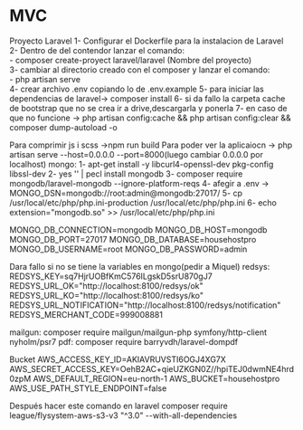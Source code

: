 # MVC
Proyecto Laravel
1- Configurar el Dockerfile para la instalacion de Laravel \
2- Dentro de del contendor lanzar el comando: \
    - composer create-proyect laravel/laravel (Nombre del proyecto) \
3- cambiar al directorio creado con el composer y lanzar el comando: \
    - php artisan serve \
4- crear archivo .env copiando lo de .env.example
5- para iniciar las dependencias de laravel-> composer install
6- si da fallo la carpeta cache de bootstrap que no se crea ir a drive,descargarla y ponerla
7- en caso de que no funcione -> php artisan config:cache &&  php artisan config:clear &&  composer dump-autoload -o

Para comprimir js i scss ->npm run build
Para poder ver la aplicaiocn -> php artisan serve --host=0.0.0.0 --port=8000(luego cambiar 0.0.0.0 por localhost)
mongo:
1- apt-get install -y libcurl4-openssl-dev pkg-config libssl-dev
2- yes '' | pecl install mongodb
3- composer require mongodb/laravel-mongodb --ignore-platform-reqs
4- afegir a .env -> MONGO_DSN=mongodb://root:admin@mongodb:27017/
5- cp /usr/local/etc/php/php.ini-production /usr/local/etc/php/php.ini
6- echo extension="mongodb.so" >> /usr/local/etc/php/php.ini

MONGO_DB_CONNECTION=mongodb
MONGO_DB_HOST=mongodb
MONGO_DB_PORT=27017
MONGO_DB_DATABASE=househostpro
MONGO_DB_USERNAME=root
MONGO_DB_PASSWORD=admin

Dara fallo si no se tiene la variables en mongo(pedir a Miquel)
redsys:
REDSYS_KEY=sq7HjrUOBfKmC576ILgskD5srU870gJ7
REDSYS_URL_OK="http://localhost:8100/redsys/ok"
REDSYS_URL_KO="http://localhost:8100/redsys/ko"
REDSYS_URL_NOTIFICATION="http://localhost:8100/redsys/notification"
REDSYS_MERCHANT_CODE=999008881

mailgun: composer require mailgun/mailgun-php symfony/http-client nyholm/psr7
pdf: composer require barryvdh/laravel-dompdf

Bucket
AWS_ACCESS_KEY_ID=AKIAVRUVSTI6OGJ4XG7X
AWS_SECRET_ACCESS_KEY=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
AWS_DEFAULT_REGION=eu-north-1
AWS_BUCKET=househostpro
AWS_USE_PATH_STYLE_ENDPOINT=false

Después hacer este comando en laravel
composer require league/flysystem-aws-s3-v3 "^3.0" --with-all-dependencies
